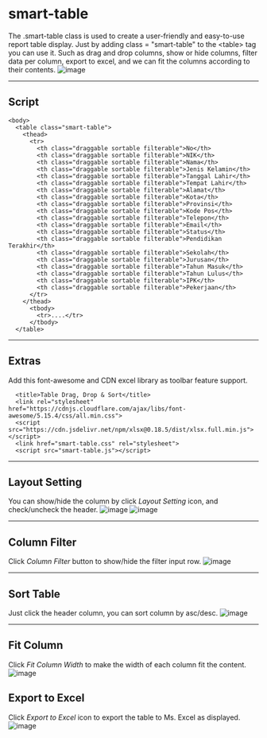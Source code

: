 # smart-table

The .smart-table class is used to create a user-friendly and easy-to-use report table display. Just by adding class = "smart-table" to the &lt;table> tag you can use it. Such as drag and drop columns, show or hide columns, filter data per column, export to excel, and we can fit the columns according to their contents.
![image](https://github.com/user-attachments/assets/25c97932-e70a-4d07-9d97-fedeb9c4180a)


--------------------------------------
## Script
```
<body>
  <table class="smart-table">
    <thead>
      <tr>
        <th class="draggable sortable filterable">No</th>
        <th class="draggable sortable filterable">NIK</th>
        <th class="draggable sortable filterable">Nama</th>
        <th class="draggable sortable filterable">Jenis Kelamin</th>
        <th class="draggable sortable filterable">Tanggal Lahir</th>
        <th class="draggable sortable filterable">Tempat Lahir</th>
        <th class="draggable sortable filterable">Alamat</th>
        <th class="draggable sortable filterable">Kota</th>
        <th class="draggable sortable filterable">Provinsi</th>
        <th class="draggable sortable filterable">Kode Pos</th>
        <th class="draggable sortable filterable">Telepon</th>
        <th class="draggable sortable filterable">Email</th>
        <th class="draggable sortable filterable">Status</th>
        <th class="draggable sortable filterable">Pendidikan Terakhir</th>
        <th class="draggable sortable filterable">Sekolah</th>
        <th class="draggable sortable filterable">Jurusan</th>
        <th class="draggable sortable filterable">Tahun Masuk</th>
        <th class="draggable sortable filterable">Tahun Lulus</th>
        <th class="draggable sortable filterable">IPK</th>
        <th class="draggable sortable filterable">Pekerjaan</th>
      </tr>
    </thead>
      <tbody>
        <tr>....</tr>
      </tbody>
  </table>
```
--------------------------------------
## Extras
Add this font-awesome and CDN excel library as toolbar feature support.
```
  <title>Table Drag, Drop & Sort</title>
  <link rel="stylesheet" href="https://cdnjs.cloudflare.com/ajax/libs/font-awesome/5.15.4/css/all.min.css">
  <script src="https://cdn.jsdelivr.net/npm/xlsx@0.18.5/dist/xlsx.full.min.js"></script>
  <link href="smart-table.css" rel="stylesheet">
  <script src="smart-table.js"></script>
```
--------------------------------------
## Layout Setting
You can show/hide the column by click _Layout Setting_ icon, and check/uncheck the header.
![image](https://github.com/user-attachments/assets/cdeff2cd-f574-4682-a506-e0d8300af130)
![image](https://github.com/user-attachments/assets/b300149c-b5ec-4326-b462-ec4c294acc7e)

--------------------------------------
## Column Filter
Click _Column Filter_ button to show/hide the filter input row.
![image](https://github.com/user-attachments/assets/4e29dde9-7d4d-46f4-a25f-fd7b5f732573)

--------------------------------------
## Sort Table
Just click the header column, you can sort column by asc/desc.
![image](https://github.com/user-attachments/assets/4b9763a5-0e07-49b4-a340-eb5104b9cc9f)

--------------------------------------
## Fit Column
Click _Fit Column Width_ to make the width of each column fit the content.
![image](https://github.com/user-attachments/assets/d518b05d-b46f-41af-b9e8-879f44c67894)

## Export to Excel
Click _Export to Excel_ icon to export the table to Ms. Excel as displayed.
![image](https://github.com/user-attachments/assets/afc1158a-e4b9-451a-a64c-c1d89e673a6d)


